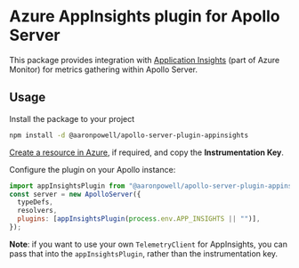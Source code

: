 # Azure AppInsights plugin for Apollo Server

This package provides integration with [Application Insights](https://docs.microsoft.com/azure/azure-monitor/app/app-insights-overview?WT.mc_id=javascript-7129-aapowell) (part of Azure Monitor) for metrics gathering within Apollo Server.

## Usage

Install the package to your project

```bash
npm install -d @aaronpowell/apollo-server-plugin-appinsights
```

[Create a resource in Azure](https://docs.microsoft.com/azure/azure-monitor/app/create-new-resource?WT.mc_id=javascript-7129-aapowell), if required, and copy the **Instrumentation Key**.

Configure the plugin on your Apollo instance:

```js
import appInsightsPlugin from "@aaronpowell/apollo-server-plugin-appinsights";
const server = new ApolloServer({
  typeDefs,
  resolvers,
  plugins: [appInsightsPlugin(process.env.APP_INSIGHTS || "")],
});
```

**Note**: if you want to use your own `TelemetryClient` for AppInsights, you can pass that into the `appInsightsPlugin`, rather than the instrumentation key.
